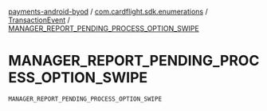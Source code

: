 [payments-android-byod](../../index.md) / [com.cardflight.sdk.enumerations](../index.md) / [TransactionEvent](index.md) / [MANAGER_REPORT_PENDING_PROCESS_OPTION_SWIPE](./-m-a-n-a-g-e-r_-r-e-p-o-r-t_-p-e-n-d-i-n-g_-p-r-o-c-e-s-s_-o-p-t-i-o-n_-s-w-i-p-e.md)

# MANAGER_REPORT_PENDING_PROCESS_OPTION_SWIPE

`MANAGER_REPORT_PENDING_PROCESS_OPTION_SWIPE`